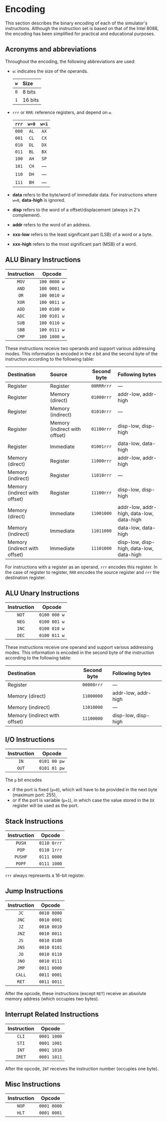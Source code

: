 # Encoding

This section describes the binary encoding of each of the simulator's instructions. Although the instruction set is based on that of the Intel 8088, the encoding has been simplified for practical and educational purposes.

## Acronyms and abbreviations

Throughout the encoding, the following abbreviations are used:

- `w`: indicates the size of the operands.

  | `w` | Size    |
  | :-: | :------ |
  | `0` | 8 bits  |
  | `1` | 16 bits |

- `rrr` or `RRR`: reference registers, and depend on `w`.

  | `rrr` | `w=0` | `w=1` |
  | :---: | :---: | :---: |
  | `000` | `AL`  | `AX`  |
  | `001` | `CL`  | `CX`  |
  | `010` | `DL`  | `DX`  |
  | `011` | `BL`  | `BX`  |
  | `100` | `AH`  | `SP`  |
  | `101` | `CH`  |   —   |
  | `110` | `DH`  |   —   |
  | `111` | `BH`  |   —   |

- **data** refers to the byte/word of immediate data. For instructions where `w=0`, **data-high** is ignored.
- **disp** refers to the word of a offset/displacement (always in 2's complement).
- **addr** refers to the word of an address.
- **xxx-low** refers to the least significant part (LSB) of a word or a byte.
- **xxx-high** refers to the most significant part (MSB) of a word.

## ALU Binary Instructions

| Instruction |    Opcode    |
| :---------: | :----------: |
|    `MOV`    | `100 0000 w` |
|    `AND`    | `100 0001 w` |
|    `OR`     | `100 0010 w` |
|    `XOR`    | `100 0011 w` |
|    `ADD`    | `100 0100 w` |
|    `ADC`    | `100 0101 w` |
|    `SUB`    | `100 0110 w` |
|    `SBB`    | `100 0111 w` |
|    `CMP`    | `100 1000 w` |

These instructions receive two operands and support various addressing modes. This information is encoded in the `d` bit and the second byte of the instruction according to the following table:

| Destination                   | Source                        | Second byte | Following bytes                          |
| :---------------------------- | :---------------------------- | :---------: | :--------------------------------------- |
| Register                      | Register                      | `00RRRrrr`  | —                                        |
| Register                      | Memory (direct)               | `01000rrr`  | addr-low, addr-high                      |
| Register                      | Memory (indirect)             | `01010rrr`  | —                                        |
| Register                      | Memory (indirect with offset) | `01100rrr`  | disp-low, disp-high                      |
| Register                      | Immediate                     | `01001rrr`  | data-low, data-high                      |
| Memory (direct)               | Register                      | `11000rrr`  | addr-low, addr-high                      |
| Memory (indirect)             | Register                      | `11010rrr`  | —                                        |
| Memory (indirect with offset) | Register                      | `11100rrr`  | disp-low, disp-high                      |
| Memory (direct)               | Immediate                     | `11001000`  | addr-low, addr-high, data-low, data-high |
| Memory (indirect)             | Immediate                     | `11011000`  | data-low, data-high                      |
| Memory (indirect with offset) | Immediate                     | `11101000`  | disp-low, disp-high, data-low, data-high |

For instructions with a register as an operand, `rrr` encodes this register. In the case of register to register, `RRR` encodes the source register and `rrr` the destination register.

## ALU Unary Instructions

| Instruction |    Opcode    |
| :---------: | :----------: |
|    `NOT`    | `0100 000 w` |
|    `NEG`    | `0100 001 w` |
|    `INC`    | `0100 010 w` |
|    `DEC`    | `0100 011 w` |

These instructions receive one operand and support various addressing modes. This information is encoded in the second byte of the instruction according to the following table:

| Destination                   | Second byte | Following bytes     |
| :---------------------------- | :---------: | :------------------ |
| Register                      | `00000rrr`  | —                   |
| Memory (direct)               | `11000000`  | addr-low, addr-high |
| Memory (indirect)             | `11010000`  | —                   |
| Memory (indirect with offset) | `11100000`  | disp-low, disp-high |

## I/O Instructions

| Instruction |    Opcode    |
| :---------: | :----------: |
|    `IN`     | `0101 00 pw` |
|    `OUT`    | `0101 01 pw` |

The `p` bit encodes

- if the port is fixed (`p=0`), which will have to be provided in the next byte (maximum port: 255),
- or if the port is variable (`p=1`), in which case the value stored in the `DX` register will be used as the port.

## Stack Instructions

| Instruction |   Opcode    |
| :---------: | :---------: |
|   `PUSH`    | `0110 0rrr` |
|    `POP`    | `0110 1rrr` |
|   `PUSHF`   | `0111 0000` |
|   `POPF`    | `0111 1000` |

`rrr` always represents a 16-bit register.

## Jump Instructions

| Instruction |   Opcode    |
| :---------: | :---------: |
|    `JC`     | `0010 0000` |
|    `JNC`    | `0010 0001` |
|    `JZ`     | `0010 0010` |
|    `JNZ`    | `0010 0011` |
|    `JS`     | `0010 0100` |
|    `JNS`    | `0010 0101` |
|    `JO`     | `0010 0110` |
|    `JNO`    | `0010 0111` |
|    `JMP`    | `0011 0000` |
|   `CALL`    | `0011 0001` |
|    `RET`    | `0011 0011` |

After the opcode, these instructions (except `RET`) receive an absolute memory address (which occupies two bytes).

## Interrupt Related Instructions

| Instruction |   Opcode    |
| :---------: | :---------: |
|    `CLI`    | `0001 1000` |
|    `STI`    | `0001 1001` |
|    `INT`    | `0001 1010` |
|   `IRET`    | `0001 1011` |

After the opcode, `INT` receives the instruction number (occupies one byte).

## Misc Instructions

| Instruction |   Opcode    |
| :---------: | :---------: |
|    `NOP`    | `0001 0000` |
|    `HLT`    | `0001 0001` |
